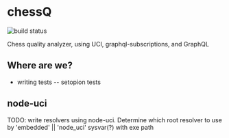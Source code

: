 # chessQ
![build status](https://travis-ci.org/JeffML/chessQ.svg?branch=master)

Chess quality analyzer, using UCI, graphql-subscriptions, and GraphQL

## Where are we?
  * writing tests
    -- setopion tests


## node-uci
TODO: write resolvers using node-uci. Determine which root resolver to use by 'embedded' || 'node_uci' sysvar(?) with exe path
